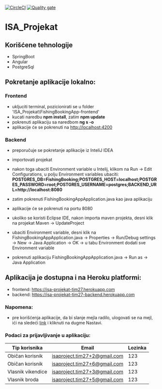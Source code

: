 [![CircleCI](https://circleci.com/gh/mmitic99/ISA_Projekat.svg?style=svg)](https://circleci.com/gh/mmitic99/ISA_Projekat)
[![Quality gate](https://sonarcloud.io/api/project_badges/quality_gate?project=mmitic99_ISA_Projekat)](https://sonarcloud.io/summary/new_code?id=mmitic99_ISA_Projekat)

# ISA_Projekat

## Korišćene tehnologije
- SpringBoot
- Angular
- PostgreSql

## Pokretanje aplikacije lokalno:

### Frontend
 - ukljuciti terminal, pozicionirati se u folder 'ISA_Projekat\FishingBookingApp-frontend'
- kucati naredbu **npm install**, zatim **npm update**
- pokrenuti aplikaciju sa naredbom **ng s -o**
- aplikacije će se pokrenuti na [http://localhost:4200](http://localhost:4200/)

### Backend
- preporučuje se pokretanje aplikacije iz InteliJ IDEA
- importovati projekat
- nakon toga ubaciti Environment variable u Intelij, klikom na Run -> Edit Configurations, u polju Environment variables ubaciti: **POSTGRES_DB=FishingBooking;POSTGRES_HOST=localhost;POSTGRES_PASSWORD=root;POSTGRES_USERNAME=postgres;BACKEND_URL=http://localhost:8080**
- zatim pokrenuti FishingBookingAppApplication.java kao java aplikaciju
- aplikacije će se pokrenuti na portu 8080

- ukoliko se koristi Eclipse IDE, nakon importa maven projekta, desni klik na projekat Maven -> UpdateProject
- ubaciti Environment variable, desni klik na FishingBookingAppApplication.java -> Properties -> Run/Debug settings -> New -> Java Application -> OK -> u tabu Environment dodati sve Environment variable
- pokrenuti aplikaciju FishingBookingAppApplication.java -> Run as -> Java Application

## Aplikacija je dostupna i na Heroku platformi:
- frontend: https://isa-projekat-tim27.herokuapp.com
- backend: https://isa-projekat-tim27-backend.herokuapp.com

### Napomena:
- pre korišćenja aplikacije, da bi slanje mejla radilo, ulogovati se na mejl, ići na sledeći [link](https://accounts.google.com/DisplayUnlockCaptcha) i kliknuti na dugme Nastavi.

### Podaci za prijavljivanje u aplikaciju:

| Tip korisnika| Email | Lozinka |
|--|--|--|
| Običan korisnik | isaproject.tim27+2@gmail.com | 123 |
| Običan korisnik | isaproject.tim27+6@gmail.com | 123 |
| Vlasnik vikendice | isaproject.tim27+3@gmail.com | 123 |
| Vlasnik broda | isaproject.tim27+5@gmail.com | 123 |

